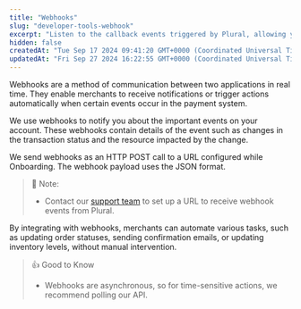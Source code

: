 ```yaml
---
title: "Webhooks"
slug: "developer-tools-webhook"
excerpt: "Listen to the callback events triggered by Plural, allowing your integration to respond automatically."
hidden: false
createdAt: "Tue Sep 17 2024 09:41:20 GMT+0000 (Coordinated Universal Time)"
updatedAt: "Fri Sep 27 2024 16:22:55 GMT+0000 (Coordinated Universal Time)"
---
```

Webhooks are a method of communication between two applications in real time. They enable merchants to receive notifications or trigger actions automatically when certain events occur in the payment system.

We use webhooks to notify you about the important events on your account. These webhooks contain details of the event such as changes in the transaction status and the resource impacted by the change.

We send webhooks as an HTTP POST call to a URL configured while Onboarding. The webhook payload uses the JSON format.

> 📘 Note:
> 
> - Contact our <a href="mailto:pgsupport@pinelabs.com" target="_blank">support team</a> to set up a URL to receive webhook events from Plural.

By integrating with webhooks, merchants can automate various tasks, such as updating order statuses, sending confirmation emails, or updating inventory levels, without manual intervention.

> 👍 Good to Know
> 
> - Webhooks are asynchronous, so for time-sensitive actions, we recommend polling our API.
